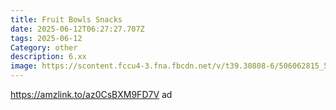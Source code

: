 ```yaml
---
title: Fruit Bowls Snacks
date: 2025-06-12T06:27:27.707Z
tags: 2025-06-12
Category: other
description: 6.xx
image: https://scontent.fccu4-3.fna.fbcdn.net/v/t39.30808-6/506062815_579161545228331_8015969141490383314_n.jpg?stp=dst-jpg_p526x296_tt6&_nc_cat=110&ccb=1-7&_nc_sid=aa7b47&_nc_ohc=30qlMiTrkVYQ7kNvwERJPAE&_nc_oc=Adkng9m-0SryPutY2JIM1v83B_uN-7opvdeYIc8nNEDKx6Yx0zuiDXAlYTLwAbq6k0E&_nc_zt=23&_nc_ht=scontent.fccu4-3.fna&_nc_gid=I9jpc_g0wh67Ha62jGtkBg&oh=00_AfOPmvy9srMzz3AS0BgoKkLFfQRDYlGe-L0HxhPaQDD2Cg&oe=685045E3
---
```

https://amzlink.to/az0CsBXM9FD7V ad